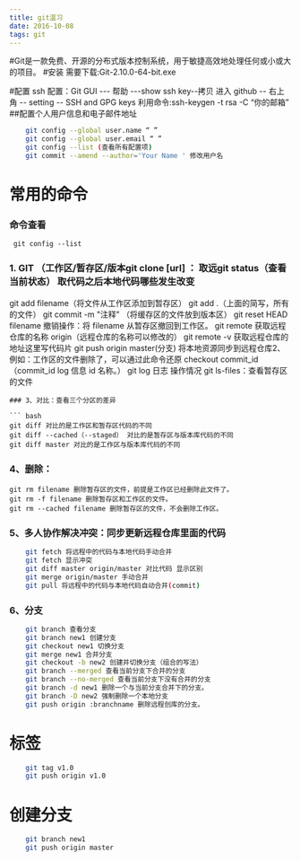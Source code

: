 ```yaml
---
title: git温习
date: 2016-10-08
tags: git
---
```


#Git是一款免费、开源的分布式版本控制系统，用于敏捷高效地处理任何或小或大的项目。
#安装
	需要下载:Git-2.10.0-64-bit.exe

#配置
	ssh 配置：Git GUI --- 帮助 ---show ssh key--拷贝
	进入 github -- 右上角 -- setting -- SSH and GPG keys
	利用命令:ssh-keygen -t rsa -C “你的邮箱”
##配置个人用户信息和电子邮件地址

``` bash
	git config --global user.name “ ”
	git config --global user.email “ ”
	git config --list (查看所有配置项)
	git commit --amend --author='Your Name ' 修改用户名
```

# 常用的命令
### 命令查看
	 git config --list
### 1. GIT （工作区/暂存区/版本git clone [url] ： 取远git status（查看当前状态） 取代码之后本地代码哪些发生改变
git  add filename（将文件从工作区添加到暂存区）
git add .（上面的简写，所有的文件）
git commit -m "注释" （将缓存区的文件放到版本区）
git reset HEAD filename 撤销操作：将 filename 从暂存区撤回到工作区。
git remote 获取远程仓库的名称 origin（远程仓库的名称可以修改的）
git remote -v 获取远程仓库的地址这里写代码片
git push origin master(分支) 将本地资源同步到远程仓库2、例如：工作区的文件删除了，可以通过此命令还原 checkout commit_id （commit_id log 信息 id 名称。）
git log 日志 操作情况
git ls-files：查看暂存区的文件
```
### 3、对比：查看三个分区的差异

``` bash
git diff 对比的是工作区和暂存区代码的不同
git diff --cached（--staged） 对比的是暂存区与版本库代码的不同
git diff master 对比的是工作区与版本库代码的不同
```
### 4、删除：

	git rm filename 删除暂存区的文件，前提是工作区已经删除此文件了。
	git rm -f filename 删除暂存区和工作区的文件。
	git rm --cached filename 删除暂存区的文件，不会删除工作区。
### 5、多人协作解决冲突：同步更新远程仓库里面的代码
	

``` bash
	git fetch 将远程中的代码与本地代码手动合并
	git fetch 显示冲突
	git diff master origin/master 对比代码 显示区别
	git merge origin/master 手动合并
	git pull 将远程中的代码与本地代码自动合并(commit)
```
### 6、分支

``` bash
	git branch 查看分支
	git branch new1 创建分支
	git checkout new1 切换分支
	git merge new1 合并分支
	git checkout -b new2 创建并切换分支（组合的写法）
	git branch --merged 查看当前分支下合并的分支
	git branch --no-merged 查看当前分支下没有合并的分支
	git branch -d new1 删除一个与当前分支合并下的分支。
	git branch -D new2 强制删除一个本地分支
	git push origin :branchname 删除远程创库的分支。
```
# 标签

``` bash
	git tag v1.0
	git push origin v1.0
```
# 创建分支
 
``` bash
	git branch new1
	git push origin master
```
